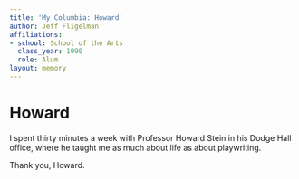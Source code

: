 ```yaml
---
title: 'My Columbia: Howard'
author: Jeff Fligelman
affiliations:
- school: School of the Arts
  class_year: 1990
  role: Alum
layout: memory
---
```


# Howard

I spent thirty minutes a week with Professor Howard Stein in his Dodge Hall office, where he taught me as much about life as about playwriting.

Thank you, Howard.
